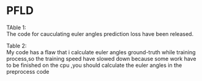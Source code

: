 # PFLD
TAble 1:  
  The code for cauculating euler angles prediction loss have been released.

Table 2:   
  My code has a flaw that i calculate euler angles ground-truth while training process,so the training speed have slowed down because  some work have to be finished on the cpu ,you should calculate the euler angles in the preprocess code
